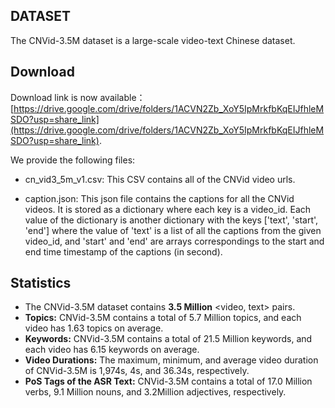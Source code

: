 ## DATASET
The CNVid-3.5M dataset is a large-scale video-text Chinese dataset.

## Download
Download link is now available：[https://drive.google.com/drive/folders/1ACVN2Zb_XoY5IpMrkfbKqEIJfhleMSDO?usp=share_link](https://drive.google.com/drive/folders/1ACVN2Zb_XoY5IpMrkfbKqEIJfhleMSDO?usp=share_link).

We provide the following files:

* cn_vid3_5m_v1.csv: This CSV contains all of the CNVid video urls.

* caption.json: This json file contains the captions for all the CNVid videos. It is stored as a dictionary where each key is a video_id.
Each value of the dictionary is another dictionary with the keys ['text', 'start', 'end'] where the value of 'text' is a list of all the captions from the given video_id,
and 'start' and 'end' are arrays correspondings to the start and end time timestamp of the captions (in second).

## Statistics
* The CNVid-3.5M dataset contains **3.5 Million** <video, text> pairs.
* **Topics:**  CNVid-3.5M contains a total of 5.7 Million topics,
and each video has 1.63 topics on average.
* **Keywords:**  CNVid-3.5M contains a total of 21.5 Million keywords, and each video has 6.15 keywords on average.
* **Video Durations:** The maximum, minimum, and average video duration of CNVid-3.5M is 1,974s, 4s, and 36.34s, respectively.
* **PoS Tags of the ASR Text:** CNVid-3.5M contains a total of 17.0 Million verbs, 9.1 Million nouns, and 3.2Million adjectives, respectively.
